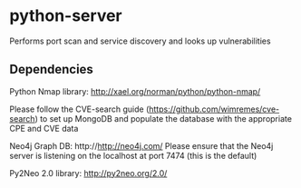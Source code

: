 # python-server
Performs port scan and service discovery and looks up vulnerabilities

## Dependencies
Python Nmap library: http://xael.org/norman/python/python-nmap/

Please follow the CVE-search guide (https://github.com/wimremes/cve-search) to set up MongoDB and populate the database with the appropriate CPE and CVE data

Neo4j Graph DB: http://http://neo4j.com/
Please ensure that the Neo4j server is listening on the localhost at port 7474 (this is the default)

Py2Neo 2.0 library: http://py2neo.org/2.0/
